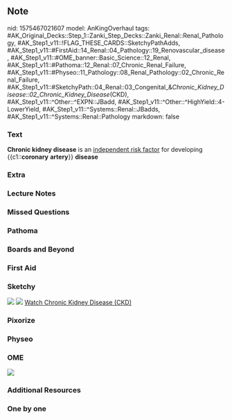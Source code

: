 ## Note
nid: 1575467021607
model: AnKingOverhaul
tags: #AK_Original_Decks::Step_1::Zanki_Step_Decks::Zanki_Renal::Renal_Pathology, #AK_Step1_v11::!FLAG_THESE_CARDS::SketchyPathAdds, #AK_Step1_v11::#FirstAid::14_Renal::04_Pathology::19_Renovascular_disease, #AK_Step1_v11::#OME_banner::Basic_Science::12_Renal, #AK_Step1_v11::#Pathoma::12_Renal::07_Chronic_Renal_Failure, #AK_Step1_v11::#Physeo::11_Pathology::08_Renal_Pathology::02_Chronic_Renal_Failure, #AK_Step1_v11::#SketchyPath::04_Renal::03_Congenital_&_Chronic_Kidney_Disease::02_Chronic_Kidney_Disease_(CKD), #AK_Step1_v11::^Other::^EXPN::JBadd, #AK_Step1_v11::^Other::^HighYield::4-LowerYield, #AK_Step1_v11::^Systems::Renal::JBadds, #AK_Step1_v11::^Systems::Renal::Pathology
markdown: false

### Text
<b>Chronic kidney disease</b> is an <u>independent risk factor</u>
for developing {{c1::<b>coronary</b> <b>artery</b>}} <b>disease</b>

### Extra


### Lecture Notes


### Missed Questions


### Pathoma


### Boards and Beyond


### First Aid


### Sketchy
<img src="Screen%20Shot%202019-12-04%20at%208.43.22%20AM.png">
<img src="Zoverall%20picture%20(52)_1566160514431.JPG"> <a href=
"https://dashboard.sketchy.com/study/medical/courses/medical-pathophysiology/units/medical-pathophysiology-renal/videos/medical-pathophysiology-renal-congenital-and-chronic-kidney-disease-chronic-kidney-disease-ckd?utm_source=anki&utm_medium=partnership&utm_campaign=february_update&utm_content=medical">
Watch Chronic Kidney Disease (CKD)</a>

### Pixorize


### Physeo


### OME
<div class="ome-widget">
  <a href="https://onlinemeded.org/spa/renal?ref=anki"><img src=
  "_OME_AnkiFlashcards_Topic_4.png"></a>
</div>

### Additional Resources


### One by one

